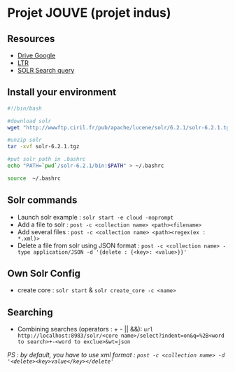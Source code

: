 # Projet JOUVE (projet indus)

## Resources

- [Drive Google](https://drive.google.com/open?id=0B4HJ5bjgQWb-XzNKLWNCdDdKSHc)
- [LTR](https://lucidworks.com/blog/2016/08/17/learning-to-rank-solr/)
- [SOLR Search query](https://cwiki.apache.org/confluence/display/solr/Searching)


## Install your environment

```bash
#!/bin/bash

#download solr
wget "http://wwwftp.ciril.fr/pub/apache/lucene/solr/6.2.1/solr-6.2.1.tgz"

#unzip solr
tar -xvf solr-6.2.1.tgz

#put solr path in .bashrc
echo "PATH=`pwd`/solr-6.2.1/bin:$PATH" > ~/.bashrc

source  ~/.bashrc
```


## Solr commands

- Launch solr example : `solr start -e cloud -noprompt`
- Add a file to solr : `post -c <collection name> <path><filename>`
- Add several files : `post -c <collection name> <path><regex(ex : *.xml)>`
- Delete a file from solr using JSON format : `post -c <collection name> -type application/JSON -d '{delete : {<key>: <value>}}'`

## Own Solr Config
- create core : `solr start` & `solr create_core -c <name>`

## Searching

- Combining searches (operators : + - || &&): `url http://localhost:8983/solr/<core name>/select?indent=on&q=%2B<word to search>+-<word to exclue>&wt=json`



*PS : by default, you have to use xml format : `post -c <collection name> -d '<delete><key>value</key></delete'`*
